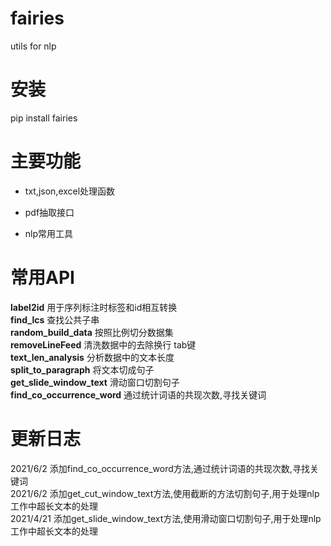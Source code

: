 # fairies  
utils for nlp

# 安装
pip install fairies

# 主要功能
* txt,json,excel处理函数
- pdf抽取接口
* nlp常用工具

# 常用API

**label2id**
用于序列标注时标签和id相互转换  
**find_lcs**
查找公共子串  
**random_build_data**
按照比例切分数据集  
**removeLineFeed**
清洗数据中的去除换行 tab键  
**text_len_analysis**
分析数据中的文本长度  
**split_to_paragraph**
将文本切成句子  
**get_slide_window_text**
滑动窗口切割句子  
**find_co_occurrence_word**
通过统计词语的共现次数,寻找关键词  

# 更新日志

2021/6/2 添加find_co_occurrence_word方法,通过统计词语的共现次数,寻找关键词  
2021/6/2 添加get_cut_window_text方法,使用截断的方法切割句子,用于处理nlp工作中超长文本的处理  
2021/4/21 添加get_slide_window_text方法,使用滑动窗口切割句子,用于处理nlp工作中超长文本的处理    



